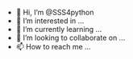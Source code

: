 - 👋 Hi, I’m @SSS4python
- 👀 I’m interested in ...
- 🌱 I’m currently learning ...
- 💞️ I’m looking to collaborate on ...
- 📫 How to reach me ...

<!---
SSS4python/SSS4python is a ✨ special ✨ repository because its `README.md` (this file) appears on your GitHub profile.
You can click the Preview link to take a look at your changes.
--->
